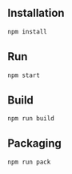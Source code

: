 ## Installation

```bash
npm install
```

## Run
```bash
npm start
```

## Build
```bash
npm run build
```

## Packaging
```bash
npm run pack
```